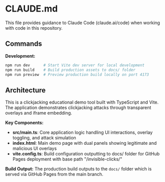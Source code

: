 # CLAUDE.md

This file provides guidance to Claude Code (claude.ai/code) when working with code in this repository.

## Commands

**Development:**
```bash
npm run dev      # Start Vite dev server for local development
npm run build    # Build production assets to docs/ folder
npm run preview  # Preview production build locally on port 4173
```

## Architecture

This is a clickjacking educational demo tool built with TypeScript and Vite. The application demonstrates clickjacking attacks through transparent overlays and iframe embedding.

**Key Components:**
- **src/main.ts**: Core application logic handling UI interactions, overlay toggling, and attack simulation
- **index.html**: Main demo page with dual panels showing legitimate and malicious UI overlays
- **vite.config.ts**: Build configuration outputting to docs/ folder for GitHub Pages deployment with base path "/invisible-clicks/"

**Build Output:**
The production build outputs to the `docs/` folder which is served via GitHub Pages from the main branch.